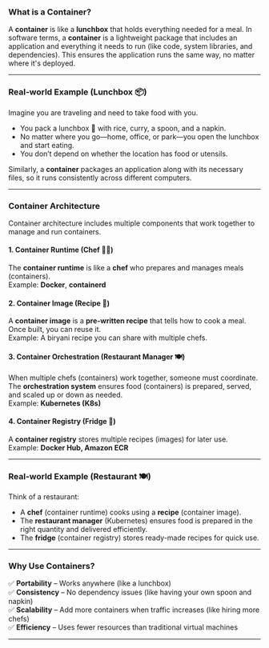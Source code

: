 ### **What is a Container?**  
A **container** is like a **lunchbox** that holds everything needed for a meal. In software terms, a **container** is a lightweight package that includes an application and everything it needs to run (like code, system libraries, and dependencies). This ensures the application runs the same way, no matter where it's deployed.

---
### **Real-world Example (Lunchbox 📦)**
Imagine you are traveling and need to take food with you.  
- You pack a lunchbox 🍱 with rice, curry, a spoon, and a napkin.
- No matter where you go—home, office, or park—you open the lunchbox and start eating.  
- You don’t depend on whether the location has food or utensils.

Similarly, a **container** packages an application along with its necessary files, so it runs consistently across different computers.

---

### **Container Architecture**  
Container architecture includes multiple components that work together to manage and run containers.

#### **1. Container Runtime (Chef 👨‍🍳)**
The **container runtime** is like a **chef** who prepares and manages meals (containers).  
Example: **Docker**, **containerd**

#### **2. Container Image (Recipe 📜)**
A **container image** is a **pre-written recipe** that tells how to cook a meal. Once built, you can reuse it.  
Example: A biryani recipe you can share with multiple chefs.

#### **3. Container Orchestration (Restaurant Manager 🍽️)**
When multiple chefs (containers) work together, someone must coordinate. The **orchestration system** ensures food (containers) is prepared, served, and scaled up or down as needed.  
Example: **Kubernetes (K8s)**

#### **4. Container Registry (Fridge 🏪)**
A **container registry** stores multiple recipes (images) for later use.  
Example: **Docker Hub, Amazon ECR**

---
### **Real-world Example (Restaurant 🍽️)**
Think of a restaurant:  
- A **chef** (container runtime) cooks using a **recipe** (container image).  
- The **restaurant manager** (Kubernetes) ensures food is prepared in the right quantity and delivered efficiently.  
- The **fridge** (container registry) stores ready-made recipes for quick use.

---
### **Why Use Containers?**
✅ **Portability** – Works anywhere (like a lunchbox)  
✅ **Consistency** – No dependency issues (like having your own spoon and napkin)  
✅ **Scalability** – Add more containers when traffic increases (like hiring more chefs)  
✅ **Efficiency** – Uses fewer resources than traditional virtual machines  

---
